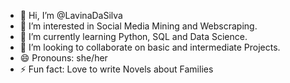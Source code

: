 - 👋 Hi, I’m @LavinaDaSilva
- 👀 I’m interested in Social Media Mining and Webscraping.
- 🌱 I’m currently learning Python, SQL and Data Science.
- 💞️ I’m looking to collaborate on basic and intermediate Projects.
- 😄 Pronouns: she/her
- ⚡ Fun fact: Love to write Novels about Families

<!---
LavinaDaSilva/LavinaDaSilva is a ✨ special ✨ repository because its `README.md` (this file) appears on your GitHub profile.
You can click the Preview link to take a look at your changes.
--->
